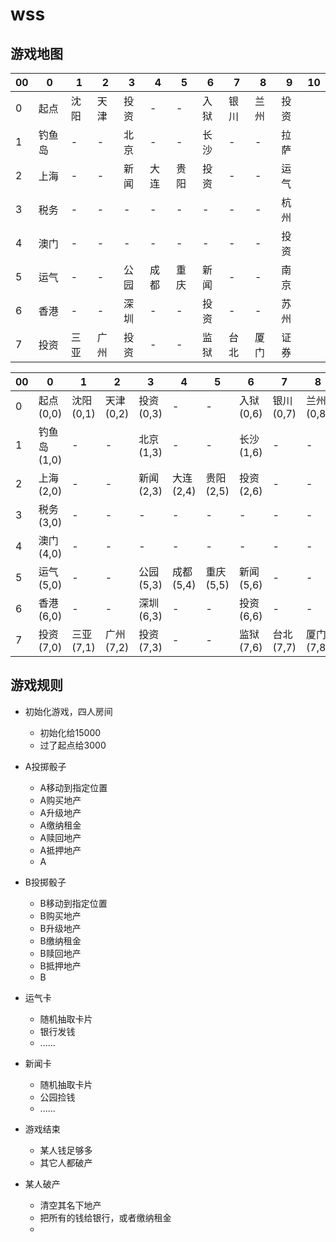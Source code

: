 # wss

## 游戏地图

00|0|1|2|3|4|5|6|7|8|9|10|
---|---|---|---|---|---|---|---|---|---|---|---
0|起点|沈阳|天津|投资|-|-|入狱|银川|兰州|投资
1|钓鱼岛|-|-|北京|-|-|长沙|-|-|拉萨
2|上海|-|-|新闻|大连|贵阳|投资|-|-|运气
3|税务|-|-|-|-|-|-|-|-|杭州
4|澳门|-|-|-|-|-|-|-|-|投资
5|运气|-|-|公园|成都|重庆|新闻|-|-|南京
6|香港|-|-|深圳|-|-|投资|-|-|苏州
7|投资|三亚|广州|投资|-|-|监狱|台北|厦门|证券


00|0|1|2|3|4|5|6|7|8|9|10|
---|---|---|---|---|---|---|---|---|---|---|---
0|起点(0,0)|沈阳(0,1)|天津(0,2)|投资(0,3)|-|-|入狱(0,6)|银川(0,7)|兰州(0,8)|投资(0,9)
1|钓鱼岛(1,0)|-|-|北京(1,3)|-|-|长沙(1,6)|-|-|拉萨(1,9)
2|上海(2,0)|-|-|新闻(2,3)|大连(2,4)|贵阳(2,5)|投资(2,6)|-|-|运气(2,9)
3|税务(3,0)|-|-|-|-|-|-|-|-|杭州(3,9)
4|澳门(4,0)|-|-|-|-|-|-|-|-|投资(4,9)
5|运气(5,0)|-|-|公园(5,3)|成都(5,4)|重庆(5,5)|新闻(5,6)|-|-|南京(5,9)
6|香港(6,0)|-|-|深圳(6,3)|-|-|投资(6,6)|-|-|苏州(6,9)
7|投资(7,0)|三亚(7,1)|广州(7,2)|投资(7,3)|-|-|监狱(7,6)|台北(7,7)|厦门(7,8)|证券(7,9)



## 游戏规则
- 初始化游戏，四人房间
  - 初始化给15000
  - 过了起点给3000
- A投掷骰子
  - A移动到指定位置
  - A购买地产
  - A升级地产
  - A缴纳租金
  - A赎回地产
  - A抵押地产
  - A
- B投掷骰子
  - B移动到指定位置
  - B购买地产
  - B升级地产
  - B缴纳租金
  - B赎回地产
  - B抵押地产
  - B
- 运气卡
  - 随机抽取卡片
  - 银行发钱
  - ......
- 新闻卡
  - 随机抽取卡片
  - 公园捡钱
  - ......
- 游戏结束
  - 某人钱足够多
  - 其它人都破产

- 某人破产
  - 清空其名下地产
  - 把所有的钱给银行，或者缴纳租金
  - 